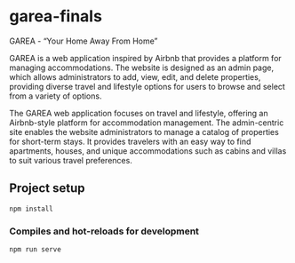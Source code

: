 # garea-finals

GAREA - “Your Home Away From Home”

GAREA is a web application inspired by Airbnb that provides a platform for managing accommodations. The website is designed as an admin page, which allows administrators to add, view, edit, and delete properties, providing diverse travel and lifestyle options for users to browse and select from a variety of options.

The GAREA web application focuses on travel and lifestyle, offering an Airbnb-style platform for accommodation management. The admin-centric site enables the website administrators to manage a catalog of properties for short-term stays. It provides travelers with an easy way to find apartments, houses, and unique accommodations such as cabins and villas to suit various travel preferences.


## Project setup
```
npm install
```

### Compiles and hot-reloads for development
```
npm run serve
```
